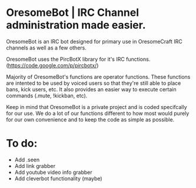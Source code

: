 OresomeBot | IRC Channel administration made easier.
==========

OresomeBot is an IRC bot designed for primary use in OresomeCraft IRC channels as well as a few others.

OresomeBot uses the PircBotX library for it's IRC functions. (https://code.google.com/p/pircbotx/)

Majority of OresomeBot's functions are operator functions. These functions are intented to be used by voiced users so that they're still able to place bans, kick users, etc. It also provides an easier way to execute certain commands (.mute, !kickban, etc).


Keep in mind that OresomeBot is a private project and is coded specifcally for our use. We do a lot of our functions different to how most would purely for our own convenience and to keep the code as simple as possible.

To do:
==========
* Add .seen
* Add link grabber
* Add youtube video info grabber
* Add cleverbot functionality (maybe)
